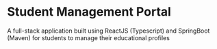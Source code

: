 # Student Management Portal

A full-stack application built using ReactJS (Typescript) and SpringBoot (Maven) for students to manage their educational profiles
